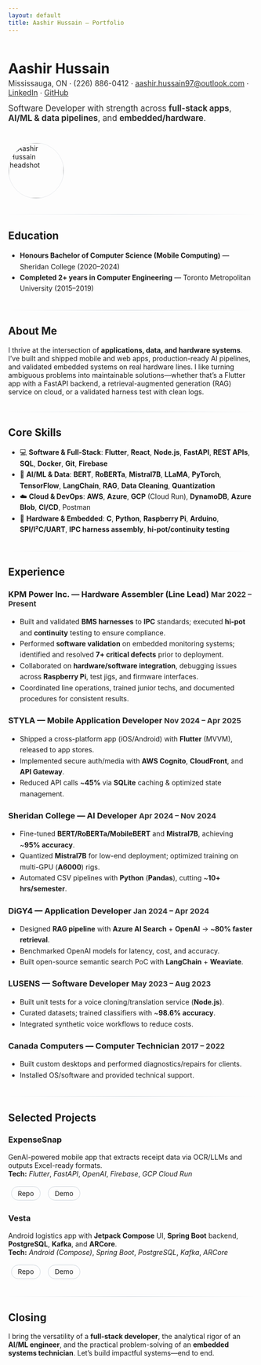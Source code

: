 ```yaml
---
layout: default
title: Aashir Hussain — Portfolio
---
```


<style>
.page-header { padding: 3rem 0; }
.project-tagline { font-size: 1.05rem; opacity: .9; }
.meta { font-size: .95rem; opacity: .9; }
.hr{height:1px;background:linear-gradient(90deg,transparent,#d0d7de,transparent);border:0;margin:2rem 0 1.5rem;}
.container-lg { max-width: 980px; }
ul { line-height: 1.6; }
.badges a{display:inline-block;padding:.35rem .8rem;margin:.2rem .35rem;font-size:.85rem;border:1px solid #d0d7de;border-radius:999px;text-decoration:none}
.badges a:hover{border-color:#24292f}
.profile { display:flex; gap:1.5rem; align-items:center; flex-wrap:wrap; }
.profile img { width:112px; height:112px; object-fit:cover; border-radius:50%; border: 1px solid #eaecef; }
</style>

<div class="profile">
  <div>
    <h1 style="margin-bottom:.25rem;">Aashir Hussain</h1>
    <div class="meta">
      Mississauga, ON · (226) 886-0412 · <a href="mailto:aashir.hussain97@outlook.com">aashir.hussain97@outlook.com</a> ·
      <a href="https://www.linkedin.com/in/aashirhussain">LinkedIn</a> · <a href="https://github.com/ash1497">GitHub</a>
    </div>
    <p class="project-tagline" style="margin-top:.75rem;">
      Software Developer with strength across <strong>full-stack apps</strong>, <strong>AI/ML & data pipelines</strong>, and <strong>embedded/hardware</strong>.
    </p>
  </div>
  <!-- Replace with your own headshot -->
  <img src="/assets/img/profile.jpg" alt="Aashir Hussain headshot">
</div>

<hr class="hr"/>

## Education
- <strong>Honours Bachelor of Computer Science (Mobile Computing)</strong> — Sheridan College (2020–2024)  
- <strong>Completed 2+ years in Computer Engineering</strong> — Toronto Metropolitan University (2015–2019)

<hr class="hr"/>

## About Me
I thrive at the intersection of <strong>applications, data, and hardware systems</strong>. I’ve built and shipped mobile and web apps, production-ready AI pipelines, and validated embedded systems on real hardware lines. I like turning ambiguous problems into maintainable solutions—whether that’s a Flutter app with a FastAPI backend, a retrieval-augmented generation (RAG) service on cloud, or a validated harness test with clean logs.

<hr class="hr"/>

## Core Skills
- 💻 <strong>Software & Full-Stack</strong>: <strong>Flutter</strong>, <strong>React</strong>, <strong>Node.js</strong>, <strong>FastAPI</strong>, <strong>REST APIs</strong>, <strong>SQL</strong>, <strong>Docker</strong>, <strong>Git</strong>, <strong>Firebase</strong>  
- 🤖 <strong>AI/ML & Data</strong>: <strong>BERT</strong>, <strong>RoBERTa</strong>, <strong>Mistral7B</strong>, <strong>LLaMA</strong>, <strong>PyTorch</strong>, <strong>TensorFlow</strong>, <strong>LangChain</strong>, <strong>RAG</strong>, <strong>Data Cleaning</strong>, <strong>Quantization</strong>  
- ☁️ <strong>Cloud & DevOps</strong>: <strong>AWS</strong>, <strong>Azure</strong>, <strong>GCP</strong> (Cloud Run), <strong>DynamoDB</strong>, <strong>Azure Blob</strong>, <strong>CI/CD</strong>, Postman  
- 🔌 <strong>Hardware & Embedded</strong>: <strong>C</strong>, <strong>Python</strong>, <strong>Raspberry Pi</strong>, <strong>Arduino</strong>, <strong>SPI/I²C/UART</strong>, <strong>IPC harness assembly</strong>, <strong>hi-pot/continuity testing</strong>

<hr class="hr"/>

## Experience
### KPM Power Inc. — Hardware Assembler (Line Lead) <span class="meta">Mar 2022 – Present</span>
- Built and validated <strong>BMS harnesses</strong> to <strong>IPC</strong> standards; executed <strong>hi-pot</strong> and <strong>continuity</strong> testing to ensure compliance.
- Performed <strong>software validation</strong> on embedded monitoring systems; identified and resolved <strong>7+ critical defects</strong> prior to deployment.
- Collaborated on <strong>hardware/software integration</strong>, debugging issues across <strong>Raspberry Pi</strong>, test jigs, and firmware interfaces.
- Coordinated line operations, trained junior techs, and documented procedures for consistent results.

### STYLA — Mobile Application Developer <span class="meta">Nov 2024 – Apr 2025</span>
- Shipped a cross-platform app (iOS/Android) with <strong>Flutter</strong> (MVVM), released to app stores.
- Implemented secure auth/media with <strong>AWS Cognito</strong>, <strong>CloudFront</strong>, and <strong>API Gateway</strong>.
- Reduced API calls ~<strong>45%</strong> via <strong>SQLite</strong> caching & optimized state management.

### Sheridan College — AI Developer <span class="meta">Apr 2024 – Nov 2024</span>
- Fine-tuned <strong>BERT/RoBERTa/MobileBERT</strong> and <strong>Mistral7B</strong>, achieving ~<strong>95% accuracy</strong>.
- Quantized <strong>Mistral7B</strong> for low-end deployment; optimized training on multi-GPU (<strong>A6000</strong>) rigs.
- Automated CSV pipelines with <strong>Python</strong> (<strong>Pandas</strong>), cutting ~<strong>10+ hrs/semester</strong>.

### DiGY4 — Application Developer <span class="meta">Jan 2024 – Apr 2024</span>
- Designed <strong>RAG pipeline</strong> with <strong>Azure AI Search</strong> + <strong>OpenAI</strong> → ~<strong>80% faster retrieval</strong>.
- Benchmarked OpenAI models for latency, cost, and accuracy.
- Built open-source semantic search PoC with <strong>LangChain</strong> + <strong>Weaviate</strong>.

### LUSENS — Software Developer <span class="meta">May 2023 – Aug 2023</span>
- Built unit tests for a voice cloning/translation service (<strong>Node.js</strong>).
- Curated datasets; trained classifiers with ~<strong>98.6% accuracy</strong>.
- Integrated synthetic voice workflows to reduce costs.

### Canada Computers — Computer Technician <span class="meta">2017 – 2022</span>
- Built custom desktops and performed diagnostics/repairs for clients.
- Installed OS/software and provided technical support.

<hr class="hr"/>

## Selected Projects
### ExpenseSnap
GenAI-powered mobile app that extracts receipt data via OCR/LLMs and outputs Excel-ready formats.  
<strong>Tech:</strong> <em>Flutter</em>, <em>FastAPI</em>, <em>OpenAI</em>, <em>Firebase</em>, <em>GCP Cloud Run</em>  
<div class="badges">
  <a href="https://github.com/ash1497" target="_blank">Repo</a>
  <a href="https://github.com/ash1497" target="_blank">Demo</a>
</div>

### Vesta
Android logistics app with <strong>Jetpack Compose</strong> UI, <strong>Spring Boot</strong> backend, <strong>PostgreSQL</strong>, <strong>Kafka</strong>, and <strong>ARCore</strong>.  
<strong>Tech:</strong> <em>Android (Compose)</em>, <em>Spring Boot</em>, <em>PostgreSQL</em>, <em>Kafka</em>, <em>ARCore</em>  
<div class="badges">
  <a href="https://github.com/ash1497" target="_blank">Repo</a>
  <a href="https://github.com/ash1497" target="_blank">Demo</a>
</div>

<hr class="hr"/>

## Closing
I bring the versatility of a <strong>full-stack developer</strong>, the analytical rigor of an <strong>AI/ML engineer</strong>, and the practical problem-solving of an <strong>embedded systems technician</strong>. Let’s build impactful systems—end to end.
